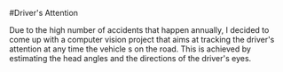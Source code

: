 #Driver's Attention

Due to the high number of accidents that happen annually, I decided to come up with a computer vision
project that aims at tracking the driver's attention at any time the vehicle s on the road. This is achieved by
estimating the head angles and the directions of the driver's eyes.

